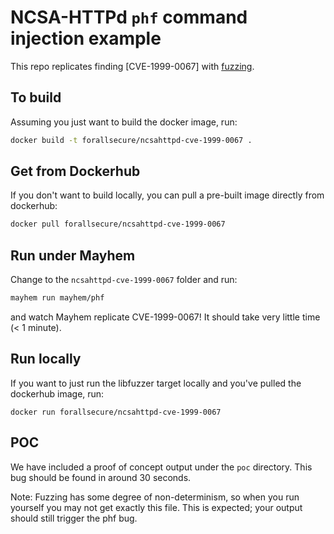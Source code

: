 # NCSA-HTTPd `phf` command injection example

This repo replicates finding [CVE-1999-0067] with
[fuzzing](https://forallsecure.com/blog/fuzzing-for-command-injection).

## To build

Assuming you just want to build the docker image, run:

```bash
docker build -t forallsecure/ncsahttpd-cve-1999-0067 .
```

## Get from Dockerhub

If you don't want to build locally, you can pull a pre-built image
directly from dockerhub:

```bash
docker pull forallsecure/ncsahttpd-cve-1999-0067
```


## Run under Mayhem

Change to the `ncsahttpd-cve-1999-0067` folder and run:

```bash
mayhem run mayhem/phf
```

and watch Mayhem replicate CVE-1999-0067! It should take very little time
(< 1 minute).

## Run locally

If you want to just run the libfuzzer target locally and you've pulled
the dockerhub image, run:

```
docker run forallsecure/ncsahttpd-cve-1999-0067
```

## POC

We have included a proof of concept output under the `poc`
directory. This bug should be found in around 30 seconds.

Note: Fuzzing has some degree of non-determinism, so when you run
yourself you may not get exactly this file.  This is expected; your
output should still trigger the phf bug.
